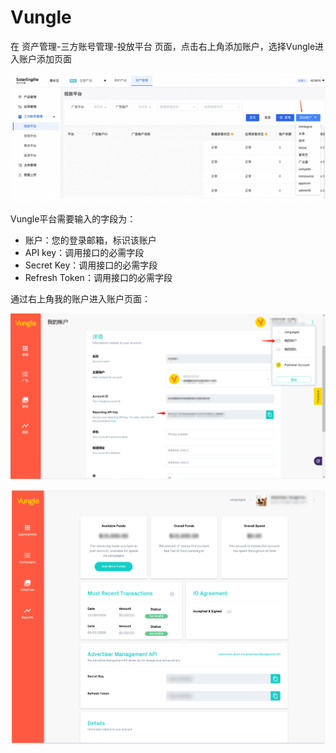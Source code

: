 # Vungle

在 资产管理-三方账号管理-投放平台 页面，点击右上角添加账户，选择Vungle进入账户添加页面

![](<../../../.gitbook/assets/image (174).png>)

Vungle平台需要输入的字段为：

* 账户：您的登录邮箱，标识该账户
* API key：调用接口的必需字段
* Secret Key：调用接口的必需字段
* Refresh Token：调用接口的必需字段

通过右上角我的账户进入账户页面：

![](<../../../.gitbook/assets/image (19).png>)

![](<../../../.gitbook/assets/image (21).png>)
